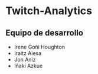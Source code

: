 # Twitch-Analytics
## Equipo de desarrollo
- Irene Goñi Houghton
- Iraitz Aiesa
- Jon Aniz
- Iñaki Azkue
